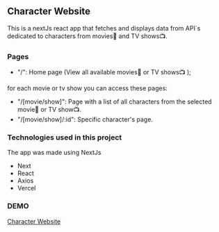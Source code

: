## Character Website

This is a nextJs react app that fetches and displays data from API´s dedicated to characters from movies:movie_camera: and TV shows:tv:.

### Pages

- "/": Home page (View all available movies:movie_camera: or TV shows:tv: );

for each movie or tv show you can access these pages:

- "/[movie/show]": Page with a list of all characters from the selected movie:movie_camera: or TV show:tv:.
- "/[movie/show]/:id": Specific character's page.

### Technologies used in this project

The app was made using NextJs

- Next
- React
- Axios
- Vercel

### DEMO

[Character Website](https://character-website.vercel.app/)
